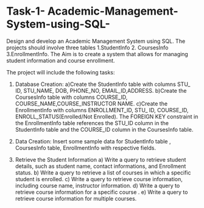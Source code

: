 # Task-1- Academic-Management-System-using-SQL-
Design and develop an Academic Management System using SQL. The projects should involve three tables 1.StudentInfo 2. CoursesInfo 3.EnrollmentInfo. The Aim is to create a system that allows for managing student information and course enrollment.

The project will include the following tasks:

 1. Database Creation:
a)Create the StudentInfo table with columns STU_ ID, STU_NAME, DOB, PHONE_NO,
EMAIL_ID,ADDRESS.
b)Create the CoursesInfo table with columns COURSE_ID,
COURSE_NAME,COURSE_INSTRUCTOR NAME.
c)Create the EnrollmentInfo with columns ENROLLMENT_ID, STU_ ID, COURSE_ID,
ENROLL_STATUS(Enrolled/Not Enrolled). The FOREIGN KEY constraint in the EnrollmentInfo
table references the STU_ID column in the StudentInfo table and the COURSE_ID column in the
CoursesInfo table.

 2. Data Creation:
Insert some sample data for StudentInfo table , CoursesInfo table, EnrollmentInfo with
respective fields.

3) Retrieve the Student Information
a) Write a query to retrieve student details, such as student name, contact informations, and
Enrollment status.
b) Write a query to retrieve a list of courses in which a specific student is enrolled.
c) Write a query to retrieve course information, including course name, instructor information.
d) Write a query to retrieve course information for a specific course .
e) Write a query to retrieve course information for multiple courses.
